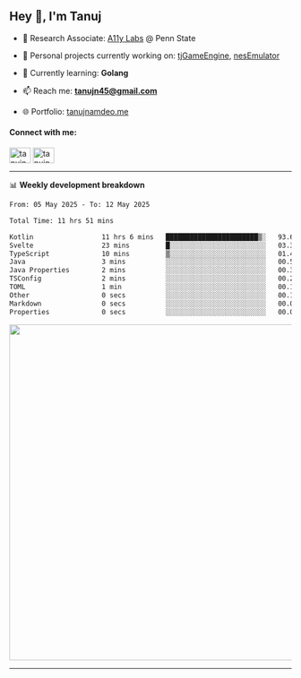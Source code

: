 <h2>Hey 👋, I'm Tanuj</h2>

- 🔬 Research Associate: [A11y Labs](https://a11y.ist.psu.edu/) @ Penn State 

- 🔭 Personal projects currently working on: [tjGameEngine](https://github.com/tanujn45/tjGameEngine), [nesEmulator](https://github.com/tanujn45/nesEmulator)

- 🌱 Currently learning: **Golang**

- 📫 Reach me: **tanujn45@gmail.com**

- 🌐 Portfolio: [tanujnamdeo.me](https://tanujnamdeo.me/)

<h4 align="left">Connect with me:</h4>
<p align="left">
<a href="https://twitter.com/tanujn45" target="blank"><img align="center" src="https://raw.githubusercontent.com/rahuldkjain/github-profile-readme-generator/master/src/images/icons/Social/twitter.svg" alt="tanujn45" height="28" width="38" /></a>
<a href="https://linkedin.com/in/tanujn45" target="blank"><img align="center" src="https://raw.githubusercontent.com/rahuldkjain/github-profile-readme-generator/master/src/images/icons/Social/linked-in-alt.svg" alt="tanujn45" height="28" width="38" /></a>
</p>

-------

📊 **Weekly development breakdown**
<!--START_SECTION:waka-->

```txt
From: 05 May 2025 - To: 12 May 2025

Total Time: 11 hrs 51 mins

Kotlin                 11 hrs 6 mins   ███████████████████████▒░   93.64 %
Svelte                 23 mins         █░░░░░░░░░░░░░░░░░░░░░░░░   03.37 %
TypeScript             10 mins         ▒░░░░░░░░░░░░░░░░░░░░░░░░   01.41 %
Java                   3 mins          ░░░░░░░░░░░░░░░░░░░░░░░░░   00.55 %
Java Properties        2 mins          ░░░░░░░░░░░░░░░░░░░░░░░░░   00.31 %
TSConfig               2 mins          ░░░░░░░░░░░░░░░░░░░░░░░░░   00.29 %
TOML                   1 min           ░░░░░░░░░░░░░░░░░░░░░░░░░   00.15 %
Other                  0 secs          ░░░░░░░░░░░░░░░░░░░░░░░░░   00.13 %
Markdown               0 secs          ░░░░░░░░░░░░░░░░░░░░░░░░░   00.08 %
Properties             0 secs          ░░░░░░░░░░░░░░░░░░░░░░░░░   00.06 %
```

<!--END_SECTION:waka-->

<img src="https://wakatime.com/share/@018e9abd-1aa4-4aa6-9db7-5ca3b999e810/4650b67a-98aa-46b4-b598-3d8a2451f0df.svg" width="600"/>

-------

